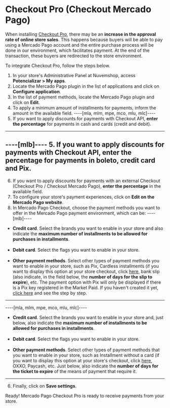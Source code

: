 # Checkout Pro (Checkout Mercado Pago)
 
When installing [Checkout Pro](/developers/en/docs/checkout-pro/landing), there may be an **increase in the approval rate of online store sales**. This happens because buyers will be able to pay using a Mercado Pago account and the entire purchase process will be done in our environment, which facilitates payment. At the end of the transaction, these buyers are redirected to the store environment.
 
To integrate Checkout Pro, follow the steps below.
 
1. In your store's Administrative Panel at Nuvemshop, access **Potencializar > My apps**.
2. Locate the Mercado Pago plugin in the list of applications and click on **Configure application**.
3. In the list of payment methods, locate the Mercado Pago plugin and click on **Edit**.
4. To apply a minimum amount of installments for payments, inform the amount in the available field.
----[mla, mlm, mpe, mco, mlu, mlc]----
5. If you want to apply discounts for payments with Checkout API, **enter the percentage** for payments in cash and cards (credit and debit).
------------
----[mlb]----
5. If you want to apply discounts for payments with Checkout API, **enter the percentage** for payments in boleto, credit card and Pix.
------------
6. If you want to apply discounts for payments with an external Checkout (Checkout Pro / Checkout Mercado Pago), **enter the percentage** in the available field.
7. To configure your store's payment experiences, click on **Edit on the Mercado Pago website**.
8. In Mercado Pago Checkout, choose the payment methods you want to offer in the Mercado Pago payment environment, which can be:
 ----[mlb]----
 * **Credit card**. Select the brands you want to enable in your store and also indicate the **maximum number of installments to be allowed for purchases in installments**. <br><br>
 * **Debit card**. Select the flags you want to enable in your store. <br><br>
 * **Other payment methods**. Select other types of payment methods you want to enable in your store, such as Pix, Cardless installments (if you want to display this option at your store checkout, click [here](/developers/en/docs/nuvemshop/payments-configuration/market-credit), bank slip (also indicate, in the field below, the **number of days for the slip to expire**), etc. The payment option with Pix will only be displayed if there is a Pix key registered in the Market Paid. If you haven't created it yet, [click here](https://www.youtube.com/watch?v=60tApKYVnkA) and see the step by step. 

 ------------
----[mla, mlm, mpe, mco, mlu, mlc]----
 * **Credit card**. Select the brands you want to enable in your store and, just below, also indicate the **maximum number of installments to be allowed for purchases in installments**. <br><br>
 * **Debit card**. Select the flags you want to enable in your store. <br><br>
 * **Other payment methods**. Select other types of payment methods that you want to enable in your store, such as Installment without a card (if you want to display this option at your store's checkout, click [here](/developers/en/docs/nuvemshop/payments-configuration/mercado-credit), OXXO, Paycash, etc. Just below, also indicate the **number of days for the ticket to expire** of the means of payment that require it.

 ------------
6. Finally, click on **Save settings**.

Ready! Mercado Pago Checkout Pro is ready to receive payments from your store.